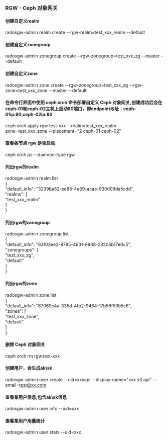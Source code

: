### RGW - Ceph 对象网关

#### 创建自定义realm
radosgw-admin realm create --rgw-realm=test_xxx_realm --default<br>
#### 创建自定义zonegroup
radosgw-admin zonegroup create --rgw-zonegroup=test_xxx_zg --master --default<br>
#### 创建自定义zone
radosgw-admin zone create --rgw-zonegroup=test_xxx_zg --rgw-zone=test_xxx_zone --master --default<br>
#### 在命令行界面中使用 ceph orch 命令部署自定义 Ceph 对象网关,创建成功后会在ceph-01和ceph-02主机上启动80端口，即endpoint地址：ceph-01ip:80,ceph-02ip:80
ceph orch apply rgw test-xxx --realm=test_xxx_realm --zone=test_xxx_zone --placement="2 ceph-01 ceph-02"<br>

#### 查看各节点 rgw 是否启动
ceph orch ps --daemon-type rgw

#### 列出rgw的realm<br>
radosgw-admin realm list<br>
{<br>
    "default_info": "3239ba52-ee88-4e69-acae-930d09da5cdd",<br>
    "realms": [<br>
        "test_xxx_realm"<br>
    ]<br>
}<br>

#### 列出rgw的zonegroup<br>
radosgw-admin zonegroup list<br> 
{<br>
    "default_info": "63f03ee2-9785-4631-9908-23205b17e0c5",<br>
    "zonegroups": [<br>
        "test_xxx_zg",<br>
        "default"<br>
    ]<br>
}<br>

#### 列出rgw的zone<br>
radosgw-admin zone list<br> 
{<br>
    "default_info": "67069c4a-335d-4fb2-9464-17b56f53b5c6",<br>
    "zones": [<br>
        "test_xxx_zone",<br>
        "default"<br>
    ]<br>
}<br>

#### 删除 Ceph 对象网关
ceph orch rm rgw.test-xxx<br>

#### 创建用户，会生成ak\sk
radosgw-admin user create --uid=xxxapi --display-name="xxx s3 api" --email=test@xx.com


#### 查看某用户信息,包含ak\sk信息
radosgw-admin user info --uid=xxx

#### 查看某用户用量统计
radosgw-admin user stats --uid=xxx

